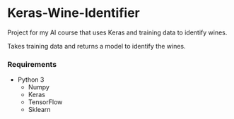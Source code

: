# Keras-Wine-Identifier
Project for my AI course that uses Keras and training data to identify wines.

Takes training data and returns a model to identify the wines.

### Requirements
* Python 3
  * Numpy
  * Keras
  * TensorFlow
  * Sklearn
